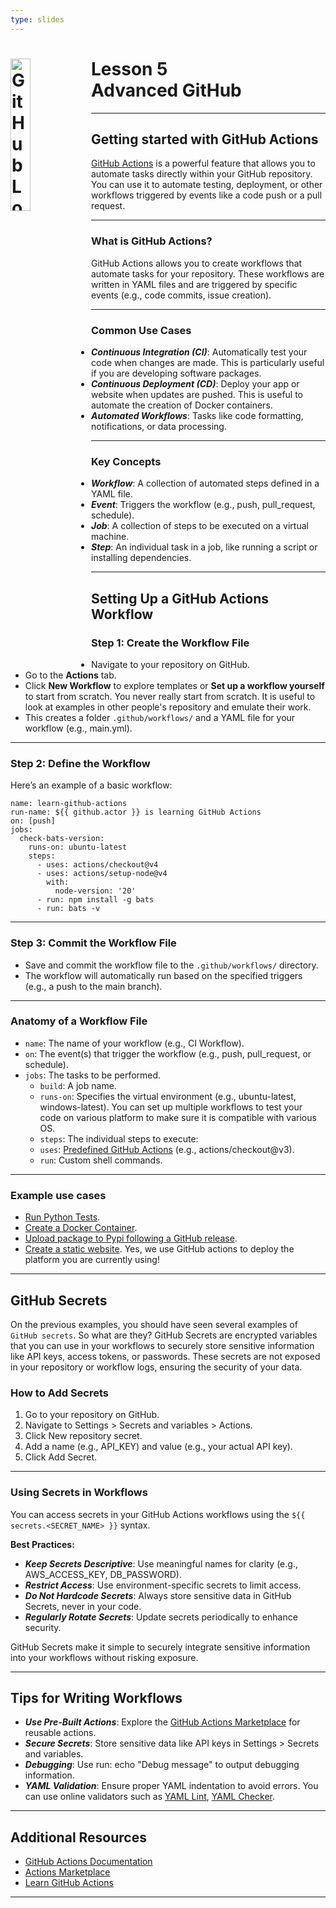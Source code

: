 ```yaml
---
type: slides
---
```


<div><h1><img src="https://foundations.projectpythia.org/_images/GitHub-logo.png" alt="GitHub Logo" width=25% align="left"/> Lesson 5<br>Advanced GitHub</h1></div>

---

## Getting started with GitHub Actions

[GitHub Actions](https://github.com/features/actions) is a powerful feature that allows you to automate tasks directly within your GitHub repository. You can use it to automate testing, deployment, or other workflows triggered by events like a code push or a pull request.

---

### What is GitHub Actions?

GitHub Actions allows you to create workflows that automate tasks for your repository. These workflows are written in YAML files and are triggered by specific events (e.g., code commits, issue creation).

---

### Common Use Cases

* ***Continuous Integration (CI)***: Automatically test your code when changes are made. This is particularly useful if you are developing software packages. 
* ***Continuous Deployment (CD)***: Deploy your app or website when updates are pushed. This is useful to automate the creation of Docker containers. 
* ***Automated Workflows***: Tasks like code formatting, notifications, or data processing.

---

### Key Concepts

* ***Workflow***: A collection of automated steps defined in a YAML file.
* ***Event***: Triggers the workflow (e.g., push, pull_request, schedule).
* ***Job***: A collection of steps to be executed on a virtual machine.
* ***Step***: An individual task in a job, like running a script or installing dependencies.

---

## Setting Up a GitHub Actions Workflow

### Step 1: Create the Workflow File

* Navigate to your repository on GitHub.
* Go to the **Actions** tab.
* Click **New Workflow** to explore templates or **Set up a workflow yourself** to start from scratch. You never really start from scratch. It is useful to look at examples in other people's repository and emulate their work. 
* This creates a folder `.github/workflows/` and a YAML file for your workflow (e.g., main.yml).
---

### Step 2: Define the Workflow

Here’s an example of a basic workflow:

```
name: learn-github-actions
run-name: ${{ github.actor }} is learning GitHub Actions
on: [push]
jobs:
  check-bats-version:
    runs-on: ubuntu-latest
    steps:
      - uses: actions/checkout@v4
      - uses: actions/setup-node@v4
        with:
          node-version: '20'
      - run: npm install -g bats
      - run: bats -v
```
---

### Step 3: Commit the Workflow File

* Save and commit the workflow file to the `.github/workflows/` directory.
* The workflow will automatically run based on the specified triggers (e.g., a push to the main branch).

---

### Anatomy of a Workflow File

* `name`: The name of your workflow (e.g., CI Workflow).
* `on`: The event(s) that trigger the workflow (e.g., push, pull_request, or schedule).
* `jobs`: The tasks to be performed.
    * `build`: A job name.
    * `runs-on`: Specifies the virtual environment (e.g., ubuntu-latest, windows-latest). You can set up multiple workflows to test your code on various platform to make sure it is compatible with various OS. 
    * `steps`: The individual steps to execute:
    * `uses`: [Predefined GitHub Actions](https://docs.github.com/en/actions/writing-workflows/choosing-what-your-workflow-does/using-pre-written-building-blocks-in-your-workflow) (e.g., actions/checkout@v3).
    * `run`: Custom shell commands.

---

### Example use cases

* [Run Python Tests](https://github.com/LinkedEarth/Pyleoclim_util/blob/master/.github/workflows/testmaster.yml).
* [Create a Docker Container](https://github.com/LinkedEarth/Pyleoclim_util/blob/master/.github/workflows/build.yml).
* [Upload package to Pypi following a GitHub release](https://github.com/LinkedEarth/Pyleoclim_util/blob/master/.github/workflows/publish.yml).
* [Create a static website](https://github.com/LinkedEarth/LeapFROGS/blob/main/.github/workflows/gatsby-publish.yaml). Yes, we use GitHub actions to deploy the platform you are currently using!

---

## GitHub Secrets

On the previous examples, you should have seen several examples of `GitHub secrets`. So what are they? GitHub Secrets are encrypted variables that you can use in your workflows to securely store sensitive information like API keys, access tokens, or passwords. These secrets are not exposed in your repository or workflow logs, ensuring the security of your data.

### How to Add Secrets
1. Go to your repository on GitHub.
2. Navigate to Settings > Secrets and variables > Actions.
3. Click New repository secret.
4. Add a name (e.g., API_KEY) and value (e.g., your actual API key).
5. Click Add Secret.

---
### Using Secrets in Workflows

You can access secrets in your GitHub Actions workflows using the `${{ secrets.<SECRET_NAME> }}` syntax.

**Best Practices:**
* ***Keep Secrets Descriptive***: Use meaningful names for clarity (e.g., AWS_ACCESS_KEY, DB_PASSWORD).
* ***Restrict Access***: Use environment-specific secrets to limit access.
* ***Do Not Hardcode Secrets***: Always store sensitive data in GitHub Secrets, never in your code.
* ***Regularly Rotate Secrets***: Update secrets periodically to enhance security.

GitHub Secrets make it simple to securely integrate sensitive information into your workflows without risking exposure.

---

## Tips for Writing Workflows

* ***Use Pre-Built Actions***: Explore the [GitHub Actions Marketplace](https://github.com/marketplace?type=actions) for reusable actions.
* ***Secure Secrets***: Store sensitive data like API keys in Settings > Secrets and variables.
* ***Debugging***: Use run: echo "Debug message" to output debugging information.
* ***YAML Validation***: Ensure proper YAML indentation to avoid errors. You can use online validators such as [YAML Lint](https://www.yamllint.com), [YAML Checker](https://yamlchecker.com). 

---

## Additional Resources

* [GitHub Actions Documentation](https://docs.github.com/en/actions)
* [Actions Marketplace](https://github.com/marketplace/actions)
* [Learn GitHub Actions](https://docs.github.com/en/actions/learn-github-actions)
---